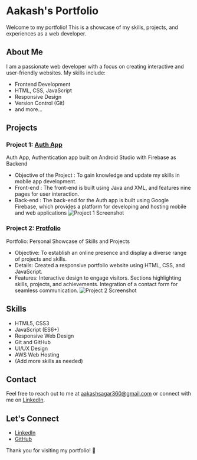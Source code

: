 # Aakash's Portfolio

Welcome to my portfolio! This is a showcase of my skills, projects, and experiences as a web developer.

## About Me

I am a passionate web developer with a focus on creating interactive and user-friendly websites. My skills include:

- Frontend Development
- HTML, CSS, JavaScript
- Responsive Design
- Version Control (Git)
- and more...

## Projects

### Project 1: [Auth App](https://github.com/MysticAakash07/Auth-App)
Auth App, Authentication app built on Android Studio with Firebase as Backend
- Objective of the Project : To gain knowledge and update my skills in mobile app development.
- Front-end : The front-end is built using Java and XML, and features nine pages for user interaction.
- Back-end : The back-end for the Auth app is built using Google Firebase, which provides a platform for
developing and hosting mobile and web applications
![Project 1 Screenshot](link-to-screenshot-1)

### Project 2: [Protfolio](https://github.com/MysticAakash07/My-Portfolio)
Portfolio: Personal Showcase of Skills and Projects
- Objective: To establish an online presence and display a diverse range of projects and skills.
- Details: Created a responsive portfolio website using HTML, CSS, and JavaScript.
- Features: Interactive design to engage visitors. Sections highlighting skills, projects, and achievements.
Integration of a contact form for seamless communication.
![Project 2 Screenshot](link-to-screenshot-2)

## Skills

- HTML5, CSS3
- JavaScript (ES6+)
- Responsive Web Design
- Git and GitHub
- UI/UX Design
- AWS Web Hosting 
- (Add more skills as needed)

## Contact

Feel free to reach out to me at [aakashsagar360@gmail.com](mailto:aakashsagar360@gmail.com) or connect with me on [LinkedIn](https://www.linkedin.com/in/mysticaakash/).

## Let's Connect

- [LinkedIn](https://www.linkedin.com/in/mysticaakash/)
- [GitHub](https://github.com/MysticAakash07)

Thank you for visiting my portfolio! 🚀
